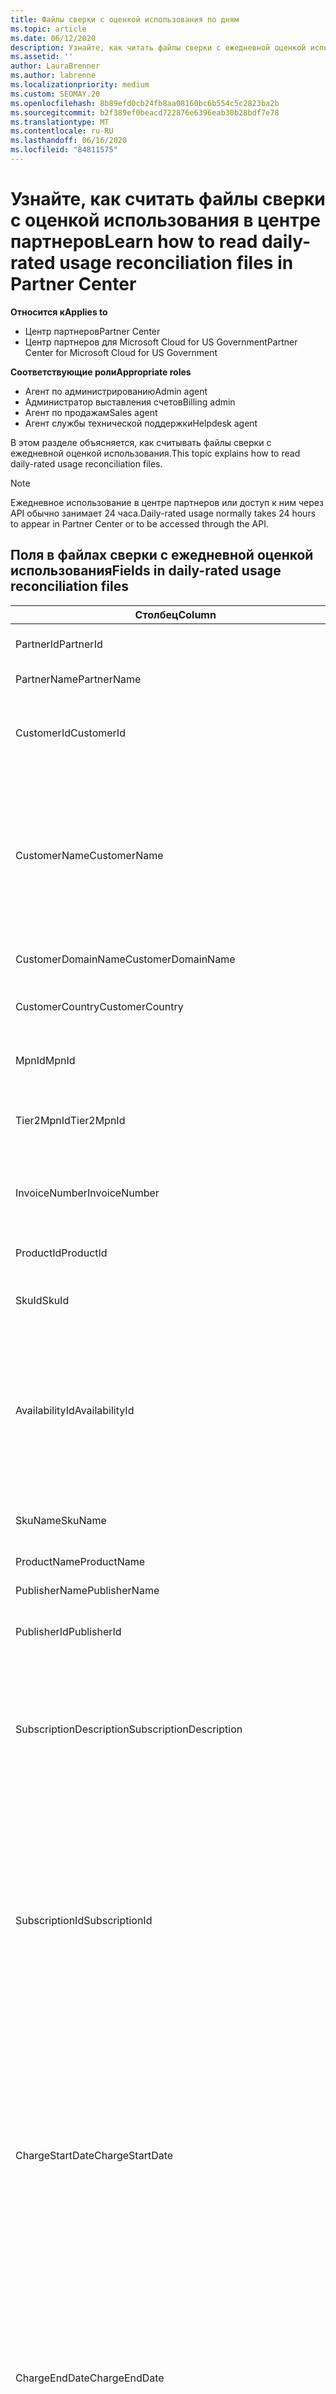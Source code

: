 ```yaml
---
title: Файлы сверки с оценкой использования по дням
ms.topic: article
ms.date: 06/12/2020
description: Узнайте, как читать файлы сверки с ежедневной оценкой использования в центре партнеров.
ms.assetid: ''
author: LauraBrenner
ms.author: labrenne
ms.localizationpriority: medium
ms.custom: SEOMAY.20
ms.openlocfilehash: 8b89efd0cb24fb8aa08160bc6b554c5c2823ba2b
ms.sourcegitcommit: b2f389ef0beacd722876e6396eab30b28bdf7e78
ms.translationtype: MT
ms.contentlocale: ru-RU
ms.lasthandoff: 06/16/2020
ms.locfileid: "84811575"
---
```

# <a name="learn-how-to-read-daily-rated-usage-reconciliation-files-in-partner-center"></a><span data-ttu-id="f5be8-103">Узнайте, как считать файлы сверки с оценкой использования в центре партнеров</span><span class="sxs-lookup"><span data-stu-id="f5be8-103">Learn how to read daily-rated usage reconciliation files in Partner Center</span></span>

<span data-ttu-id="f5be8-104">**Относится к**</span><span class="sxs-lookup"><span data-stu-id="f5be8-104">**Applies to**</span></span>

- <span data-ttu-id="f5be8-105">Центр партнеров</span><span class="sxs-lookup"><span data-stu-id="f5be8-105">Partner Center</span></span>
- <span data-ttu-id="f5be8-106">Центр партнеров для Microsoft Cloud for US Government</span><span class="sxs-lookup"><span data-stu-id="f5be8-106">Partner Center for Microsoft Cloud for US Government</span></span>

<span data-ttu-id="f5be8-107">**Соответствующие роли**</span><span class="sxs-lookup"><span data-stu-id="f5be8-107">**Appropriate roles**</span></span>

- <span data-ttu-id="f5be8-108">Агент по администрированию</span><span class="sxs-lookup"><span data-stu-id="f5be8-108">Admin agent</span></span>
- <span data-ttu-id="f5be8-109">Администратор выставления счетов</span><span class="sxs-lookup"><span data-stu-id="f5be8-109">Billing admin</span></span>
- <span data-ttu-id="f5be8-110">Агент по продажам</span><span class="sxs-lookup"><span data-stu-id="f5be8-110">Sales agent</span></span>
- <span data-ttu-id="f5be8-111">Агент службы технической поддержки</span><span class="sxs-lookup"><span data-stu-id="f5be8-111">Helpdesk agent</span></span>

<span data-ttu-id="f5be8-112">В этом разделе объясняется, как считывать файлы сверки с ежедневной оценкой использования.</span><span class="sxs-lookup"><span data-stu-id="f5be8-112">This topic explains how to read daily-rated usage reconciliation files.</span></span>

>[!NOTE]
><span data-ttu-id="f5be8-113">Ежедневное использование в центре партнеров или доступ к ним через API обычно занимает 24 часа.</span><span class="sxs-lookup"><span data-stu-id="f5be8-113">Daily-rated usage normally takes 24 hours to appear in Partner Center or to be accessed through the API.</span></span>

## <a name="fields-in-daily-rated-usage-reconciliation-files"></a><span data-ttu-id="f5be8-114">Поля в файлах сверки с ежедневной оценкой использования</span><span class="sxs-lookup"><span data-stu-id="f5be8-114">Fields in daily-rated usage reconciliation files</span></span>

| <span data-ttu-id="f5be8-115">Столбец</span><span class="sxs-lookup"><span data-stu-id="f5be8-115">Column</span></span> | <span data-ttu-id="f5be8-116">Описание</span><span class="sxs-lookup"><span data-stu-id="f5be8-116">Description</span></span> |
| ------ | ----------- |
| <span data-ttu-id="f5be8-117">PartnerId</span><span class="sxs-lookup"><span data-stu-id="f5be8-117">PartnerId</span></span> | <span data-ttu-id="f5be8-118">Идентификатор партнера в формате GUID.</span><span class="sxs-lookup"><span data-stu-id="f5be8-118">Partner identifier in GUID format.</span></span> |
| <span data-ttu-id="f5be8-119">PartnerName</span><span class="sxs-lookup"><span data-stu-id="f5be8-119">PartnerName</span></span> | <span data-ttu-id="f5be8-120">Имя партнера.</span><span class="sxs-lookup"><span data-stu-id="f5be8-120">Partner name.</span></span> |
| <span data-ttu-id="f5be8-121">CustomerId</span><span class="sxs-lookup"><span data-stu-id="f5be8-121">CustomerId</span></span> | <span data-ttu-id="f5be8-122">Уникальный идентификатор Майкрософт для клиента в формате GUID.</span><span class="sxs-lookup"><span data-stu-id="f5be8-122">Unique Microsoft identifier for the customer in GUID format.</span></span> |
| <span data-ttu-id="f5be8-123">CustomerName</span><span class="sxs-lookup"><span data-stu-id="f5be8-123">CustomerName</span></span> | <span data-ttu-id="f5be8-124">Название организации клиента, указанное в Центре партнеров.</span><span class="sxs-lookup"><span data-stu-id="f5be8-124">Customer's organization name as reported in Partner Center.</span></span> <span data-ttu-id="f5be8-125">*Этот столбец очень важен для согласования счета со сведениями о системе.*</span><span class="sxs-lookup"><span data-stu-id="f5be8-125">*This column is very important for reconciling the invoice with your system information.*</span></span> |
| <span data-ttu-id="f5be8-126">CustomerDomainName</span><span class="sxs-lookup"><span data-stu-id="f5be8-126">CustomerDomainName</span></span> | <span data-ttu-id="f5be8-127">Доменное имя клиента.</span><span class="sxs-lookup"><span data-stu-id="f5be8-127">The customer's domain name.</span></span> |
| <span data-ttu-id="f5be8-128">CustomerCountry</span><span class="sxs-lookup"><span data-stu-id="f5be8-128">CustomerCountry</span></span> | <span data-ttu-id="f5be8-129">Страна, в которой находится клиент.</span><span class="sxs-lookup"><span data-stu-id="f5be8-129">The country in which the customer is located.</span></span> |
| <span data-ttu-id="f5be8-130">MpnId</span><span class="sxs-lookup"><span data-stu-id="f5be8-130">MpnId</span></span> | <span data-ttu-id="f5be8-131">Идентификатор MPN партнера CSP.</span><span class="sxs-lookup"><span data-stu-id="f5be8-131">MPN identifier of the CSP partner.</span></span> |
| <span data-ttu-id="f5be8-132">Tier2MpnId</span><span class="sxs-lookup"><span data-stu-id="f5be8-132">Tier2MpnId</span></span> | <span data-ttu-id="f5be8-133">MPN Идентификатор торгового посредника записи для подписки.</span><span class="sxs-lookup"><span data-stu-id="f5be8-133">MPN identifier of the reseller of record for the subscription.</span></span> |
| <span data-ttu-id="f5be8-134">InvoiceNumber</span><span class="sxs-lookup"><span data-stu-id="f5be8-134">InvoiceNumber</span></span> | <span data-ttu-id="f5be8-135">Номер счета, в котором отображается указанная транзакция.</span><span class="sxs-lookup"><span data-stu-id="f5be8-135">Invoice number where the specified transaction appears.</span></span> |
| <span data-ttu-id="f5be8-136">ProductId</span><span class="sxs-lookup"><span data-stu-id="f5be8-136">ProductId</span></span> | <span data-ttu-id="f5be8-137">Идентификатор продукта.</span><span class="sxs-lookup"><span data-stu-id="f5be8-137">The identifier for the product.</span></span> |
| <span data-ttu-id="f5be8-138">SkuId</span><span class="sxs-lookup"><span data-stu-id="f5be8-138">SkuId</span></span> | <span data-ttu-id="f5be8-139">Идентификатор для конкретного номера SKU.</span><span class="sxs-lookup"><span data-stu-id="f5be8-139">The identifier for a particular SKU.</span></span> |
| <span data-ttu-id="f5be8-140">AvailabilityId</span><span class="sxs-lookup"><span data-stu-id="f5be8-140">AvailabilityId</span></span> | <span data-ttu-id="f5be8-141">Идентификатор для доступности конкретного SKU.</span><span class="sxs-lookup"><span data-stu-id="f5be8-141">The identifier for a particular SKU's availability.</span></span> <span data-ttu-id="f5be8-142">Показывает, доступен ли номер SKU для покупки в указанной стране, валюте, отрасли и т. д.</span><span class="sxs-lookup"><span data-stu-id="f5be8-142">This shows whether the SKU is available for purchase in the given country, currency, industry segment, etc.</span></span> |
| <span data-ttu-id="f5be8-143">SkuName</span><span class="sxs-lookup"><span data-stu-id="f5be8-143">SkuName</span></span> | <span data-ttu-id="f5be8-144">Название для определенного номера SKU.</span><span class="sxs-lookup"><span data-stu-id="f5be8-144">The title for a particular SKU.</span></span> |
| <span data-ttu-id="f5be8-145">ProductName</span><span class="sxs-lookup"><span data-stu-id="f5be8-145">ProductName</span></span> | <span data-ttu-id="f5be8-146">Имя продукта.</span><span class="sxs-lookup"><span data-stu-id="f5be8-146">The name of the product.</span></span> |
| <span data-ttu-id="f5be8-147">PublisherName</span><span class="sxs-lookup"><span data-stu-id="f5be8-147">PublisherName</span></span> | <span data-ttu-id="f5be8-148">Имя издателя.</span><span class="sxs-lookup"><span data-stu-id="f5be8-148">The name of the publisher.</span></span> |
| <span data-ttu-id="f5be8-149">PublisherId</span><span class="sxs-lookup"><span data-stu-id="f5be8-149">PublisherId</span></span> | <span data-ttu-id="f5be8-150">Идентификатор издателя в формате GUID.</span><span class="sxs-lookup"><span data-stu-id="f5be8-150">The identifier of the publisher in GUID format.</span></span> |
| <span data-ttu-id="f5be8-151">SubscriptionDescription</span><span class="sxs-lookup"><span data-stu-id="f5be8-151">SubscriptionDescription</span></span> | <span data-ttu-id="f5be8-152">Имя предложения службы, приобретенной клиентом, как указано в прейскуранте.</span><span class="sxs-lookup"><span data-stu-id="f5be8-152">The name of the service offering purchased by the customer, as defined in the price list.</span></span> <span data-ttu-id="f5be8-153">(Это идентично поле для **указывает**).</span><span class="sxs-lookup"><span data-stu-id="f5be8-153">(This is an identical field to **OfferName**).</span></span> |
| <span data-ttu-id="f5be8-154">SubscriptionId</span><span class="sxs-lookup"><span data-stu-id="f5be8-154">SubscriptionId</span></span> | <span data-ttu-id="f5be8-155">Уникальный идентификатор подписки платформы выставления счетов Майкрософт.</span><span class="sxs-lookup"><span data-stu-id="f5be8-155">Unique identifier for a subscription in the Microsoft billing platform.</span></span> <span data-ttu-id="f5be8-156">Не используется для сверки.</span><span class="sxs-lookup"><span data-stu-id="f5be8-156">Not used for reconciliation.</span></span> <span data-ttu-id="f5be8-157">*Этот идентификатор не совпадает с **идентификатором подписки** в консоли администратора партнера.*</span><span class="sxs-lookup"><span data-stu-id="f5be8-157">*This identifier is not the same as the **Subscription ID** on the partner admin console.*</span></span> |
| <span data-ttu-id="f5be8-158">ChargeStartDate</span><span class="sxs-lookup"><span data-stu-id="f5be8-158">ChargeStartDate</span></span> | <span data-ttu-id="f5be8-159">Дата начала цикла выставления счетов (за исключением даты представления ранее неоплаченных скрытых данных об использовании из предыдущего цикла выставления счетов).</span><span class="sxs-lookup"><span data-stu-id="f5be8-159">Start date of the billing cycle (except when presenting dates of previously uncharged latent usage data from the previous billing cycle).</span></span> <span data-ttu-id="f5be8-160">Этим временем всегда является начало дня — 0:00.</span><span class="sxs-lookup"><span data-stu-id="f5be8-160">The time is always the beginning of the day, 0:00.</span></span> |
| <span data-ttu-id="f5be8-161">ChargeEndDate</span><span class="sxs-lookup"><span data-stu-id="f5be8-161">ChargeEndDate</span></span> | <span data-ttu-id="f5be8-162">Дата окончания цикла выставления счетов (за исключением даты представления ранее неоплаченных скрытых данных об использовании из предыдущего цикла выставления счетов).</span><span class="sxs-lookup"><span data-stu-id="f5be8-162">End date of billing cycle (except when presenting dates of previously uncharged latent usage data from the previous billing cycle).</span></span> <span data-ttu-id="f5be8-163">Временем всегда является конец дня, 23:59.</span><span class="sxs-lookup"><span data-stu-id="f5be8-163">The time is always the end of the day, 23:59.</span></span> |
| <span data-ttu-id="f5be8-164">UsageDate</span><span class="sxs-lookup"><span data-stu-id="f5be8-164">UsageDate</span></span> | <span data-ttu-id="f5be8-165">Дата использования службы.</span><span class="sxs-lookup"><span data-stu-id="f5be8-165">Date of service usage.</span></span> |
| <span data-ttu-id="f5be8-166">MeterType</span><span class="sxs-lookup"><span data-stu-id="f5be8-166">MeterType</span></span> | <span data-ttu-id="f5be8-167">Тип счетчика.</span><span class="sxs-lookup"><span data-stu-id="f5be8-167">The type of meter.</span></span> |
| <span data-ttu-id="f5be8-168">MeterCategory</span><span class="sxs-lookup"><span data-stu-id="f5be8-168">MeterCategory</span></span> | <span data-ttu-id="f5be8-169">Служба верхнего уровня, которая использовалась.</span><span class="sxs-lookup"><span data-stu-id="f5be8-169">The top-level service for the usage.</span></span> |
| <span data-ttu-id="f5be8-170">MeterId</span><span class="sxs-lookup"><span data-stu-id="f5be8-170">MeterId</span></span> | <span data-ttu-id="f5be8-171">Идентификатор используемого счетчика.</span><span class="sxs-lookup"><span data-stu-id="f5be8-171">The identifier for the meter being used.</span></span> |
| <span data-ttu-id="f5be8-172">MeterSubCategory</span><span class="sxs-lookup"><span data-stu-id="f5be8-172">MeterSubCategory</span></span> | <span data-ttu-id="f5be8-173">Тип службы Azure, которая может повлиять на скорость.</span><span class="sxs-lookup"><span data-stu-id="f5be8-173">The type of Azure service, which can affect the rate.</span></span> |
| <span data-ttu-id="f5be8-174">MeterName</span><span class="sxs-lookup"><span data-stu-id="f5be8-174">MeterName</span></span> | <span data-ttu-id="f5be8-175">Единица измерения для потребляемого измерения.</span><span class="sxs-lookup"><span data-stu-id="f5be8-175">The unit of measure for the meter being consumed.</span></span> |
| <span data-ttu-id="f5be8-176">MeterRegion</span><span class="sxs-lookup"><span data-stu-id="f5be8-176">MeterRegion</span></span> | <span data-ttu-id="f5be8-177">Этот столбец определяет местоположение центра обработки данных региона для служб, где это применимо и заполняется.</span><span class="sxs-lookup"><span data-stu-id="f5be8-177">This column identifies the location of a data center within the region for services where this is applicable and populated.</span></span> |
| <span data-ttu-id="f5be8-178">Единицы</span><span class="sxs-lookup"><span data-stu-id="f5be8-178">Unit</span></span> | <span data-ttu-id="f5be8-179">Единица **имени**ресурса.</span><span class="sxs-lookup"><span data-stu-id="f5be8-179">The unit of the resource **Name**.</span></span> |
| <span data-ttu-id="f5be8-180">ResourceLocation</span><span class="sxs-lookup"><span data-stu-id="f5be8-180">ResourceLocation</span></span> | <span data-ttu-id="f5be8-181">Центр обработки данных, в котором работает счетчик.</span><span class="sxs-lookup"><span data-stu-id="f5be8-181">The data center where the meter is running.</span></span> |
| <span data-ttu-id="f5be8-182">ConsumedService</span><span class="sxs-lookup"><span data-stu-id="f5be8-182">ConsumedService</span></span> | <span data-ttu-id="f5be8-183">Используемая служба платформы Azure.</span><span class="sxs-lookup"><span data-stu-id="f5be8-183">The Azure platform service that you used.</span></span> |
| <span data-ttu-id="f5be8-184">ResourceGroup</span><span class="sxs-lookup"><span data-stu-id="f5be8-184">ResourceGroup</span></span> | <span data-ttu-id="f5be8-185">Представляет контейнер, содержащий связанные ресурсы для решения Azure.</span><span class="sxs-lookup"><span data-stu-id="f5be8-185">Represents a container that holds related resources for an Azure solution.</span></span> |
| <span data-ttu-id="f5be8-186">ResourceURI</span><span class="sxs-lookup"><span data-stu-id="f5be8-186">ResourceURI</span></span> | <span data-ttu-id="f5be8-187">URI используемого ресурса.</span><span class="sxs-lookup"><span data-stu-id="f5be8-187">The URI of the resource being used.</span></span> |
| <span data-ttu-id="f5be8-188">ChargeType</span><span class="sxs-lookup"><span data-stu-id="f5be8-188">ChargeType</span></span> | <span data-ttu-id="f5be8-189">Тип оплаты или коррекции.</span><span class="sxs-lookup"><span data-stu-id="f5be8-189">The type of charge or adjustment.</span></span>  |
| <span data-ttu-id="f5be8-190">UnitPrice</span><span class="sxs-lookup"><span data-stu-id="f5be8-190">UnitPrice</span></span> | <span data-ttu-id="f5be8-191">Цена за лицензию, опубликованная в прейскуранте на момент приобретения.</span><span class="sxs-lookup"><span data-stu-id="f5be8-191">Price per license, as published in the price list at the time of purchase.</span></span> <span data-ttu-id="f5be8-192">Убедитесь, что эта цена соответствует информации, хранящейся в системе выставления счетов во время сверки.</span><span class="sxs-lookup"><span data-stu-id="f5be8-192">Make sure this price matches the information stored in your billing system during reconciliation.</span></span> |
| <span data-ttu-id="f5be8-193">Количество</span><span class="sxs-lookup"><span data-stu-id="f5be8-193">Quantity</span></span> | <span data-ttu-id="f5be8-194">Число лицензий.</span><span class="sxs-lookup"><span data-stu-id="f5be8-194">Number of licenses.</span></span> <span data-ttu-id="f5be8-195">Убедитесь, что эта цена соответствует информации, хранящейся в системе выставления счетов во время сверки.</span><span class="sxs-lookup"><span data-stu-id="f5be8-195">Make sure this price matches the information stored in your billing system during reconciliation.</span></span> |
| <span data-ttu-id="f5be8-196">Единицах UnitType</span><span class="sxs-lookup"><span data-stu-id="f5be8-196">UnitType</span></span> | <span data-ttu-id="f5be8-197">Тип единицы измерения, за которую наследуется данный счетчик.</span><span class="sxs-lookup"><span data-stu-id="f5be8-197">The type of unit the meter is charged in.</span></span>  |
| <span data-ttu-id="f5be8-198">биллингпретакстотал</span><span class="sxs-lookup"><span data-stu-id="f5be8-198">BillingPreTaxTotal</span></span> | <span data-ttu-id="f5be8-199">Общая сумма выставления счетов перед налогами.</span><span class="sxs-lookup"><span data-stu-id="f5be8-199">Total billing amount before taxes.</span></span> |
| <span data-ttu-id="f5be8-200">BillingCurrency</span><span class="sxs-lookup"><span data-stu-id="f5be8-200">BillingCurrency</span></span> | <span data-ttu-id="f5be8-201">Валюта в географическом регионе клиента.</span><span class="sxs-lookup"><span data-stu-id="f5be8-201">The currency in the customer's geographic region.</span></span> |
| <span data-ttu-id="f5be8-202">приЦингпретакстотал</span><span class="sxs-lookup"><span data-stu-id="f5be8-202">PricingPreTaxTotal</span></span> | <span data-ttu-id="f5be8-203">Цены перед добавлением налогов.</span><span class="sxs-lookup"><span data-stu-id="f5be8-203">The pricing before taxes are added.</span></span> |
| <span data-ttu-id="f5be8-204">PricingCurrency</span><span class="sxs-lookup"><span data-stu-id="f5be8-204">PricingCurrency</span></span> | <span data-ttu-id="f5be8-205">Валюта в прайс-листе.</span><span class="sxs-lookup"><span data-stu-id="f5be8-205">The currency in the price list.</span></span> |
| <span data-ttu-id="f5be8-206">ServiceInfo1</span><span class="sxs-lookup"><span data-stu-id="f5be8-206">ServiceInfo1</span></span> | <span data-ttu-id="f5be8-207">Количество подключений служебной шины, которые были подготовлены и использованы в определенный день.</span><span class="sxs-lookup"><span data-stu-id="f5be8-207">The number of Service Bus connections that were provisioned and utilized on a given day.</span></span> |
| <span data-ttu-id="f5be8-208">ServiceInfo2</span><span class="sxs-lookup"><span data-stu-id="f5be8-208">ServiceInfo2</span></span> | <span data-ttu-id="f5be8-209">Устаревшее поле, которое фиксирует необязательные метаданные, относящиеся к службе.</span><span class="sxs-lookup"><span data-stu-id="f5be8-209">A legacy field that captures optional service-specific metadata.</span></span> |
| <span data-ttu-id="f5be8-210">Теги</span><span class="sxs-lookup"><span data-stu-id="f5be8-210">Tags</span></span> | <span data-ttu-id="f5be8-211">Представляет логическую организацию ресурсов Azure, заданную пользователем.</span><span class="sxs-lookup"><span data-stu-id="f5be8-211">Represents a logical organization of Azure resources set by the user.</span></span> |
| <span data-ttu-id="f5be8-212">AdditionalInfo</span><span class="sxs-lookup"><span data-stu-id="f5be8-212">AdditionalInfo</span></span> | <span data-ttu-id="f5be8-213">Любые дополнительные сведения, не указанные в других столбцах.</span><span class="sxs-lookup"><span data-stu-id="f5be8-213">Any additional information not covered in other columns.</span></span> |
| <span data-ttu-id="f5be8-214">еффективеунитприце</span><span class="sxs-lookup"><span data-stu-id="f5be8-214">EffectiveUnitPrice</span></span> | <span data-ttu-id="f5be8-215">Фактическое значение, оплачиваемое за единицу, включая скидки, полученные кредиты и т. д.</span><span class="sxs-lookup"><span data-stu-id="f5be8-215">The actual value charged per unit, including any discounts, earned credit, etc.</span></span> |
| <span data-ttu-id="f5be8-216">пктобцексчанжерате</span><span class="sxs-lookup"><span data-stu-id="f5be8-216">PCToBCExchangeRate</span></span> | <span data-ttu-id="f5be8-217">Обменный курс, применяемый для валюты цены к валюте выставления счетов.</span><span class="sxs-lookup"><span data-stu-id="f5be8-217">Exchange rate applied for pricing currency to billing currency.</span></span> |
| <span data-ttu-id="f5be8-218">пктобцексчанжератедате</span><span class="sxs-lookup"><span data-stu-id="f5be8-218">PCToBCExchangeRateDate</span></span> | <span data-ttu-id="f5be8-219">Дата, на которую определяется Валюта ценообразования в валюте выставления счетов.</span><span class="sxs-lookup"><span data-stu-id="f5be8-219">The date on which the pricing currency to the billing currency is determined.</span></span> |
| <span data-ttu-id="f5be8-220">ентитлементид</span><span class="sxs-lookup"><span data-stu-id="f5be8-220">EntitlementId</span></span> | <span data-ttu-id="f5be8-221">Представляет идентификатор подписки Azure.</span><span class="sxs-lookup"><span data-stu-id="f5be8-221">Represents the Azure Subscription ID.</span></span> |
| <span data-ttu-id="f5be8-222">ентитлементдескриптион</span><span class="sxs-lookup"><span data-stu-id="f5be8-222">EntitlementDescription</span></span> | <span data-ttu-id="f5be8-223">Представляет имя идентификатора подписки Azure.</span><span class="sxs-lookup"><span data-stu-id="f5be8-223">Represents the name of the Azure Subscription ID.</span></span> |
| <span data-ttu-id="f5be8-224">партнереарнедкредитперцентаже</span><span class="sxs-lookup"><span data-stu-id="f5be8-224">PartnerEarnedCreditPercentage</span></span> | <span data-ttu-id="f5be8-225">Отображает Партнереарнедкредит для элемента строки.</span><span class="sxs-lookup"><span data-stu-id="f5be8-225">Displays the PartnerEarnedCredit for the line item.</span></span> <span data-ttu-id="f5be8-226">Заработанный кредит будет иметь значение 0 или 15 процентов</span><span class="sxs-lookup"><span data-stu-id="f5be8-226">Earned credit will be either 0 or 15 percent</span></span> |

>[!NOTE]
><span data-ttu-id="f5be8-227">Ежедневное использование обычно занимает 24 часа в центре партнеров или для доступа через API.</span><span class="sxs-lookup"><span data-stu-id="f5be8-227">Daily-rated usage normally takes 24 hours to appear in Partner Center or to be accessed through API.</span></span>


